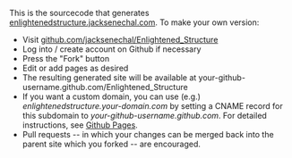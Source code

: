 This is the sourcecode that generates [enlightenedstructure.jacksenechal.com][].  To make your own version:

* Visit [github.com/jacksenechal/Enlightened_Structure][]
* Log into / create account on Github if necessary
* Press the "Fork" button
* Edit or add pages as desired
* The resulting generated site will be available at your-github-username.github.com/Enlightened_Structure
* If you want a custom domain, you can use (e.g.) _enlightenedstructure.your-domain.com_ by setting a CNAME record for this subdomain to _your-github-username.github.com_.  For detailed instructions, see [Github Pages].
* Pull requests -- in which your changes can be merged back into the parent site which you forked -- are encouraged.



[enlightenedstructure.jacksenechal.com]: http://enlightenedstructure.jacksenechal.com/
[github.com/jacksenechal/Enlightened_Structure]: https://github.com/jacksenechal/Enlightened_Structure
[Github Pages]: http://pages.github.com/
